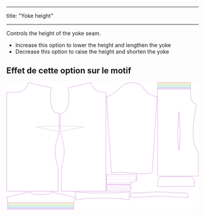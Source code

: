 - - -
title: "Yoke height"
- - -

Controls the height of the yoke seam.

- Increase this option to lower the height and lengthen the yoke
- Decrease this option to raise the height and shorten the yoke

## Effet de cette option sur le motif

![Cette image montre l'effet de cette option en superposant plusieurs variantes qui ont une valeur différente pour cette option](simone_yokeheight_sample.svg "Effet de cette option sur le modèle")
